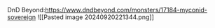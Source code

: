 DnD Beyond:https://www.dndbeyond.com/monsters/17184-myconid-sovereign
![[Pasted image 20240920221344.png]]